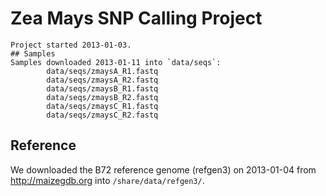 # Zea Mays SNP Calling Project
    Project started 2013-01-03.
    ## Samples
    Samples downloaded 2013-01-11 into `data/seqs`:
            data/seqs/zmaysA_R1.fastq
            data/seqs/zmaysA_R2.fastq
            data/seqs/zmaysB_R1.fastq
            data/seqs/zmaysB_R2.fastq
            data/seqs/zmaysC_R1.fastq
            data/seqs/zmaysC_R2.fastq
## Reference
We downloaded the B72 reference genome (refgen3) on 2013-01-04 from
	    http://maizegdb.org into `/share/data/refgen3/`.
